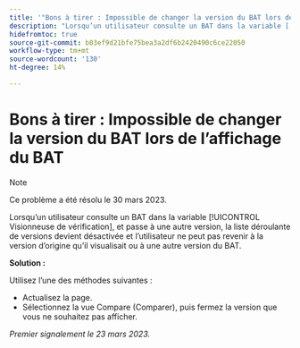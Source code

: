```yaml
---
title: '"Bons à tirer : Impossible de changer la version du BAT lors de l’affichage du BAT'
description: "Lorsqu’un utilisateur consulte un BAT dans la variable [!UICONTROL Visionneuse de vérification], et passe à une autre version, la liste déroulante de versions devient désactivée et l’utilisateur ne peut pas revenir à la version d’origine qu’il visualisait ou à une autre version du BAT."
hidefromtoc: true
source-git-commit: b03ef9d21bfe75bea3a2df6b2420490c6ce22050
workflow-type: tm+mt
source-wordcount: '130'
ht-degree: 14%

---
```



# Bons à tirer : Impossible de changer la version du BAT lors de l’affichage du BAT

>[!NOTE]
>
>Ce problème a été résolu le 30 mars 2023.

Lorsqu’un utilisateur consulte un BAT dans la variable [!UICONTROL Visionneuse de vérification], et passe à une autre version, la liste déroulante de versions devient désactivée et l’utilisateur ne peut pas revenir à la version d’origine qu’il visualisait ou à une autre version du BAT.

**Solution :**

Utilisez l’une des méthodes suivantes :

* Actualisez la page.
* Sélectionnez la vue Compare (Comparer), puis fermez la version que vous ne souhaitez pas afficher.

_Premier signalement le 23 mars 2023._

